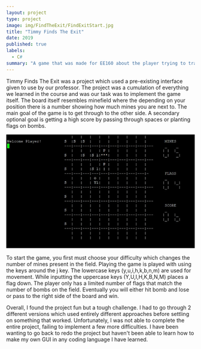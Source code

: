 ```yaml
---
layout: project
type: project
image: img/FindTheExit/FindExitStart.jpg
title: "Timmy Finds The Exit"
date: 2019
published: true
labels:
  - C#
summary: "A game that was made for EE160 about the player trying to traverse a minefield."
---
```


Timmy Finds The Exit was a project which used a pre-existing interface given to use by our professor. The project was a cumulation of everything we learned in the course and was our task was to implement the game itself. The board itself resembles minefield where the depending on your position there is a number showing how much mines you are next to. The main goal of the game is to get through to the other side. A secondary optional goal is getting a high score by passing through spaces or planting flags on bombs.

<img class="img-fluid" src="../img/FindTheExit/FindExitExample.jpg">

To start the game, you first must choose your difficulty which changes the number of mines present in the field. Playing the game is played with using the keys around the j key. The lowercase keys (y,u,i,h,k,b,n,m) are used for movement. While inputting the uppercase keys (Y,U,I,H,K,B,N,M) places a flag down. The player only has a limited number of flags that match the number of bombs on the field. Eventually you will either hit bomb and lose or pass to the right side of the board and win.

Overall, I found the project fun but a tough challenge. I had to go through 2 different versions which used entirely different approaches before settling on something that worked. Unfortunately, I was not able to complete the entire project, failing to implement a few more difficulties. I have been wanting to go back to redo the project but haven't been able to learn how to make my own GUI in any coding language I have learned.



